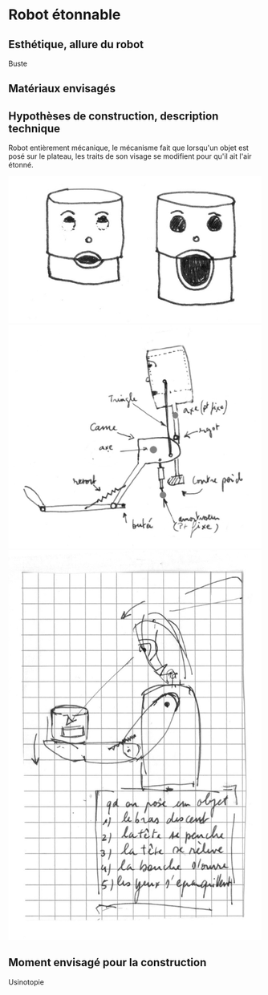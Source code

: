 # Robot étonnable


## Esthétique, allure du robot

Buste

## Matériaux envisagés

## Hypothèses de construction, description technique

Robot entièrement mécanique, le mécanisme fait que lorsqu'un objet est posé sur le plateau, les traits de son visage se modifient pour qu'il ait l'air étonné.

![](../ressources/robot-etonne-2.jpg)
![](../ressources/robot-etonne-1.jpg)
![](../ressources/robot-etonne-3.jpg)

## Moment envisagé pour la construction

Usinotopie
